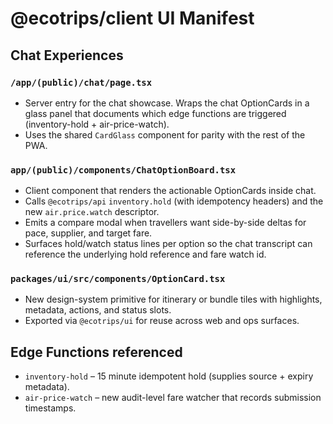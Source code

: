 # @ecotrips/client UI Manifest

## Chat Experiences

### `/app/(public)/chat/page.tsx`
- Server entry for the chat showcase. Wraps the chat OptionCards in a glass panel that documents which
  edge functions are triggered (inventory-hold + air-price-watch).
- Uses the shared `CardGlass` component for parity with the rest of the PWA.

### `app/(public)/components/ChatOptionBoard.tsx`
- Client component that renders the actionable OptionCards inside chat.
- Calls `@ecotrips/api` `inventory.hold` (with idempotency headers) and the new `air.price.watch` descriptor.
- Emits a compare modal when travellers want side-by-side deltas for pace, supplier, and target fare.
- Surfaces hold/watch status lines per option so the chat transcript can reference the underlying
  hold reference and fare watch id.

### `packages/ui/src/components/OptionCard.tsx`
- New design-system primitive for itinerary or bundle tiles with highlights, metadata, actions, and status slots.
- Exported via `@ecotrips/ui` for reuse across web and ops surfaces.

## Edge Functions referenced
- `inventory-hold` – 15 minute idempotent hold (supplies source + expiry metadata).
- `air-price-watch` – new audit-level fare watcher that records submission timestamps.
